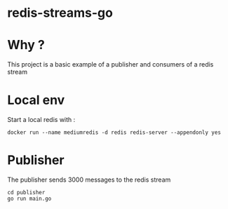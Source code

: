 # redis-streams-go

# Why ?

This project is a basic example of a publisher and consumers of a redis stream

# Local env

Start a local redis with :
```
docker run --name mediumredis -d redis redis-server --appendonly yes
```

# Publisher

The publisher sends 3000 messages to the redis stream
```
cd publisher
go run main.go
```
